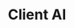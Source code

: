 ---
title: Client AI
description: ClientAI is a Python package that provides a unified framework for building AI applications, from direct provider interactions to transparent LLM-powered agents.
---